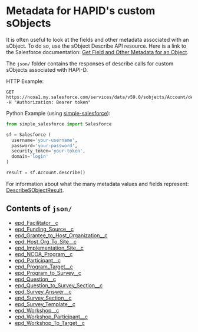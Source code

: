 # Metadata for HAPID's custom sObjects

It is often useful to look at the fields and other metadata associated with an sObject. To do so, use the sObject Describe API resource. Here is a link to the Salesforce documentation: [Get Field and Other Metadata for an Object](https://developer.salesforce.com/docs/atlas.en-us.api_rest.meta/api_rest/dome_sobject_describe.htm).

The `json/` folder contains the responses of describe calls for custom sObjects associated with HAPI-D.

HTTP Example:
```http
GET https://ncoa1.my.salesforce.com/services/data/v59.0/sobjects/Account/describe/ -H "Authorization: Bearer token"
```

Python Example (using  [simple-salesforce](https://github.com/simple-salesforce/simple-salesforce)):
```Python
from simple_salesforce import Salesforce

sf = Salesforce (
  username='your-username',
  password='your-password',
  security_token='your-token',
  domain='login'
)

result = sf.Account.describe()
```

For information about what the many metadata values and fields represent: [DescribeSObjectResult](https://developer.salesforce.com/docs/atlas.en-us.api.meta/api/sforce_api_calls_describesobjects_describesobjectresult.htm).

## Contents of `json/`
- [epd_Facilitator__c](json/epd_Facilitator__c.json)
- [epd_Funding_Source__c](json/epd_Funding_Source__c.json)
- [epd_Grantee_to_Host_Organization__c](json/epd_Grantee_to_Host_Organization__c.json)
- [epd_Host_Org_To_Site__c](json/epd_Host_Org_To_Site__c.json)
- [epd_Implementation_Site__c](json/epd_Implementation_Site__c.json)
- [epd_NCOA_Program__c](json/epd_NCOA_Program__c.json)
- [epd_Participant__c](json/epd_Participant__c.json)
- [epd_Program_Target__c](json/epd_Program_Target__c.json)
- [epd_Program_to_Survey__c](json/epd_Program_to_Survey__c.json)
- [epd_Question__c](json/epd_Question__c.json)
- [epd_Question_to_Survey_Section__c](json/epd_Question_to_Survey_Section__c.json)
- [epd_Survey_Answer__c](json/epd_Survey_Answer__c.json)
- [epd_Survey_Section__c](json/epd_Survey_Section__c.json)
- [epd_Survey_Template__c](json/epd_Survey_Template__c.json)
- [epd_Workshop__c](json/epd_Workshop__c.json)
- [epd_Workshop_Participant__c](json/epd_Workshop_Participant__c.json)
- [epd_Workshop_To_Target__c](json/epd_Workshop_To_Target__c.json)


